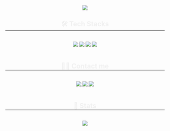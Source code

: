 <div align="center">
  <img src="https://capsule-render.vercel.app/api?type=transparent&color=0:0:0&height=120&text=DaYoung's%20GitHub&animation=fadeIn&fontColor=F5C0CA&fontSize=60" />
</div>

<div align="center">
  <h2 style="border-bottom: 1px solid #444; color: #f0f0f0;"> 🛠️ Tech Stacks </h2> <br> 
  <div style="margin: 0 auto; text-align: center;">
    <img src="https://img.shields.io/badge/MySQL-4479A1?style=flat-square&logo=MySQL&logoColor=white">
    <img src="https://img.shields.io/badge/Notion-000000?style=flat-square&logo=Notion&logoColor=white">
    <img src="https://img.shields.io/badge/Python-3776AB?style=flat-square&logo=Python&logoColor=white">
    <img src="https://img.shields.io/badge/Tensorflow-FF6F00?style=flat-square&logo=Tensorflow&logoColor=white">
  </div>
</div>

<br>

<div align="center">
  <h2 style="border-bottom: 1px solid #444; color: #f0f0f0;"> 🧑‍💻 Contact me </h2> <br> 
  <div>
    <a href="https://velog.io/@dazero37/posts">
      <img src="https://img.shields.io/badge/Velog-20C997?style=flat-square&logo=Velog&logoColor=white">
    </a>
    <a href="https://www.notion.so/22bee7762eeb80e7bcfae1d2ddd272a5?source=copy_link">
      <img src="https://img.shields.io/badge/Notion-000000?style=flat-square&logo=Notion&logoColor=white">
    </a>
    <a href="mailto:dazero37@naver.com">
      <img src="https://img.shields.io/badge/NaverMail-03C75A?style=flat-square&logo=Naver&logoColor=white">
    </a>
  </div>
</div>

<br>

<div align="center">
  <h2 style="border-bottom: 1px solid #444; color: #f0f0f0;"> 🏅 Stats </h2> <br>
  <img src="https://github-readme-stats.vercel.app/api?username=dazero37&show_icons=true&theme=radical" />
</div>
